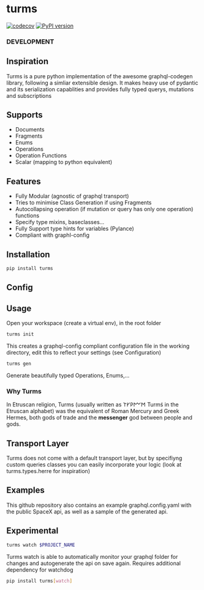 # turms

[![codecov](https://codecov.io/gh/jhnnsrs/turms/branch/master/graph/badge.svg?token=UGXEA2THBV)](https://codecov.io/gh/jhnnsrs/turms)
[![PyPI version](https://badge.fury.io/py/turms.svg)](https://pypi.org/project/turms/)

### DEVELOPMENT

## Inspiration

Turms is a pure python implementation of the awesome graphql-codegen library, following a simliar extensible design.
It makes heavy use of pydantic and its serialization capablities and provides fully typed querys, mutations and subscriptions

## Supports

- Documents
- Fragments
- Enums
- Operations
- Operation Functions
- Scalar (mapping to python equivalent)

## Features

- Fully Modular (agnostic of graphql transport)
- Tries to minimise Class Generation if using Fragments
- Autocollapsing operation (if mutation or query has only one operation) functions
- Specify type mixins, baseclasses...
- Fully Support type hints for variables (Pylance)
- Compliant with graphl-config

## Installation

```bash
pip install turms
```

## Config

## Usage

Open your workspace (create a virtual env), in the root folder

```bash
turms init
```

This creates a graphql-config compliant configuration file in the working directory, edit this to reflect your settings (see Configuration)

```bash
turms gen
```

Generate beautifully typed Operations, Enums,...

### Why Turms

In Etruscan religion, Turms (usually written as 𐌕𐌖𐌓𐌌𐌑 Turmś in the Etruscan alphabet) was the equivalent of Roman Mercury and Greek Hermes, both gods of trade and the **messenger** god between people and gods.

## Transport Layer

Turms does not come with a default transport layer, but by specifiyng custom queries classes you can easily incorporate your logic (look at turms.types.herre for inspiration)

## Examples

This github repository also contains an example graphql.config.yaml with the public SpaceX api, as well as a sample of the generated api.

## Experimental

```bash
turms watch $PROJECT_NAME
```

Turms watch is able to automatically monitor your graphql folder for changes and autogenerate the api on save again.
Requires additional dependency for watchdog

```bash
pip install turms[watch]
```
